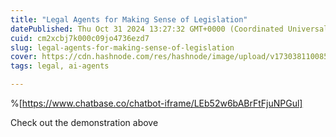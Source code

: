 ```yaml
---
title: "Legal Agents for Making Sense of Legislation"
datePublished: Thu Oct 31 2024 13:27:32 GMT+0000 (Coordinated Universal Time)
cuid: cm2xcbj7k000c09jo4736ezd7
slug: legal-agents-for-making-sense-of-legislation
cover: https://cdn.hashnode.com/res/hashnode/image/upload/v1730381100858/b96f5647-1ec6-40be-aeaf-4dd2118156ab.png
tags: legal, ai-agents

---
```


%[https://www.chatbase.co/chatbot-iframe/LEb52w6bABrFtFjuNPGul] 

Check out the demonstration above
